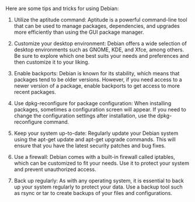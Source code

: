 Here are some tips and tricks for using Debian:

1. Utilize the aptitude command: Aptitude is a powerful command-line tool that can be used to manage packages, dependencies, and upgrades more efficiently than using the GUI package manager.

2. Customize your desktop environment: Debian offers a wide selection of desktop environments such as GNOME, KDE, and Xfce, among others. Be sure to explore which one best suits your needs and preferences and then customize it to your liking.

3. Enable backports: Debian is known for its stability, which means that packages tend to be older versions. However, if you need access to a newer version of a package, enable backports to get access to more recent packages.

4. Use dpkg-reconfigure for package configuration: When installing packages, sometimes a configuration screen will appear. If you need to change the configuration settings after installation, use the dpkg-reconfigure command.

5. Keep your system up-to-date: Regularly update your Debian system using the apt-get update and apt-get upgrade commands. This will ensure that you have the latest security patches and bug fixes.

6. Use a firewall: Debian comes with a built-in firewall called iptables, which can be customized to fit your needs. Use it to protect your system and prevent unauthorized access.

7. Back up regularly: As with any operating system, it is essential to back up your system regularly to protect your data. Use a backup tool such as rsync or tar to create backups of your files and configurations.
